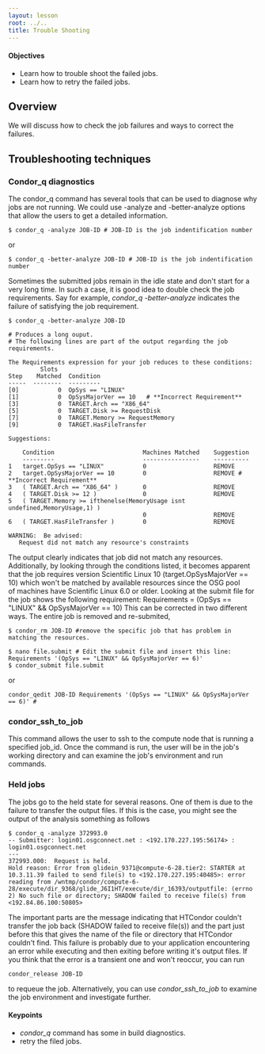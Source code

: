 ```yaml
---
layout: lesson
root: ../..
title: Trouble Shooting
---
```

<div class="objectives" markdown="1">

#### Objectives
*   Learn how to trouble shoot the failed jobs.
*   Learn how to retry the failed jobs.
</div>

<h2>Overview </h2> 
We will discuss how to check the job failures and ways to correct the failures.  

<h2> Troubleshooting techniques </h2> 

<h3> Condor_q diagnostics </h3> 
The condor_q command has several tools that can be used to diagnose why jobs are not running. We could use 
 -analyze and -better-analyze options that allow the users to get a detailed information. 

~~~
$ condor_q -analyze JOB-ID # JOB-ID is the job indentification number 
~~~

or 

~~~
$ condor_q -better-analyze JOB-ID # JOB-ID is the job indentification number 
~~~



Sometimes the submitted jobs remain in the idle state and don't start for a very long time. In such
a case, it is good idea to double check the job requirements. Say for example, *condor_q -better-analyze* 
indicates the failure of satisfying the job requirement. 

~~~
$ condor_q -better-analyze JOB-ID 
 
# Produces a long ouput. 
# The following lines are part of the output regarding the job requirements.  
 
The Requirements expression for your job reduces to these conditions:
         Slots
Step    Matched  Condition
-----  --------  ---------
[0]           0  OpSys == "LINUX"
[1]           0  OpSysMajorVer == 10   # **Incorrect Requirement**
[3]           0  TARGET.Arch == "X86_64"
[5]           0  TARGET.Disk >= RequestDisk
[7]           0  TARGET.Memory >= RequestMemory
[9]           0  TARGET.HasFileTransfer
 
Suggestions:
 
    Condition                         Machines Matched    Suggestion
    ---------                         ----------------    ----------
1   target.OpSys == "LINUX"           0                   REMOVE
2   target.OpSysMajorVer == 10        0                   REMOVE # **Incorrect Requirement**  
3   ( TARGET.Arch == "X86_64" )       0                   REMOVE
4   ( TARGET.Disk >= 12 )             0                   REMOVE
5   ( TARGET.Memory >= ifthenelse(MemoryUsage isnt undefined,MemoryUsage,1) )
                                      0                   REMOVE
6   ( TARGET.HasFileTransfer )        0                   REMOVE
 
WARNING:  Be advised:
   Request did not match any resource's constraints

~~~

The output clearly indicates that job did not match any resources.  Additionally, by looking through 
the conditions listed, it becomes apparent that the job requires version Scientific Linux 
10 (target.OpSysMajorVer == 10) which won't be matched by available resources since the OSG pool  
of machines have Scientific Linux 6.0 or older.  Looking at the submit file for the job shows the 
following requirement: Requirements = (OpSys == "LINUX" && OpSysMajorVer == 10)
This can be corrected in two different ways.  The entire job is removed and re-submited,

~~~
$ condor_rm JOB-ID #remove the specific job that has problem in matching the resources.

$ nano file.submit # Edit the submit file and insert this line: Requirements '(OpSys == "LINUX" && OpSysMajorVer == 6)'
$ condor_submit file.submit
~~~

or 

~~~
condor_qedit JOB-ID Requirements '(OpSys == "LINUX" && OpSysMajorVer == 6)' #
~~~


<h3> condor_ssh_to_job </h3> 
This command allows the user to ssh to the compute node that is running a specified job_id.  Once the 
command is run, the user will be in the job's working directory and can examine the job's environment 
and run commands.  

<h3> Held jobs </h3>

The jobs go to the held state for several reasons. One of them is due to the failure to transfer the output
files. If this is the case, you might see the output of the analysis something as follows

~~~
$ condor_q -analyze 372993.0
-- Submitter: login01.osgconnect.net : <192.170.227.195:56174> : login01.osgconnect.net
---
372993.000:  Request is held.
Hold reason: Error from glidein_9371@compute-6-28.tier2: STARTER at 10.3.11.39 failed to send file(s) to <192.170.227.195:40485>: error reading from /wntmp/condor/compute-6-28/execute/dir_9368/glide_J6I1HT/execute/dir_16393/outputfile: (errno 2) No such file or directory; SHADOW failed to receive file(s) from <192.84.86.100:50805>
~~~

The important parts are the message indicating that HTCondor couldn't transfer the job 
back (SHADOW failed to receive file(s)) and the part just before this that gives the name of the 
file or directory that HTCondor couldn't find.  This failure is probably due to your application 
encountering an error while executing and then exiting before writing it's output files.  If you think 
that the error is a transient one and won't reoccur, you can run 

~~~
condor_release JOB-ID 
~~~
to requeue the job.  Alternatively, you can use *condor_ssh_to_job* to examine the job environment and investigate further.



#### Keypoints
*    *condor_q* command has some in build diagnostics.    
*    retry the filed jobs. 
</div>


